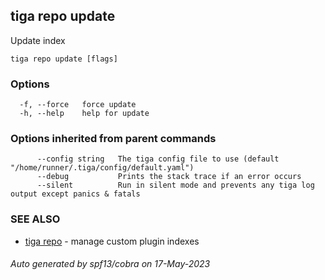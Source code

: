 ## tiga repo update

Update index

```
tiga repo update [flags]
```

### Options

```
  -f, --force   force update
  -h, --help    help for update
```

### Options inherited from parent commands

```
      --config string   The tiga config file to use (default "/home/runner/.tiga/config/default.yaml")
      --debug           Prints the stack trace if an error occurs
      --silent          Run in silent mode and prevents any tiga log output except panics & fatals
```

### SEE ALSO

* [tiga repo](tiga_repo.md)	 - manage custom plugin indexes

###### Auto generated by spf13/cobra on 17-May-2023
